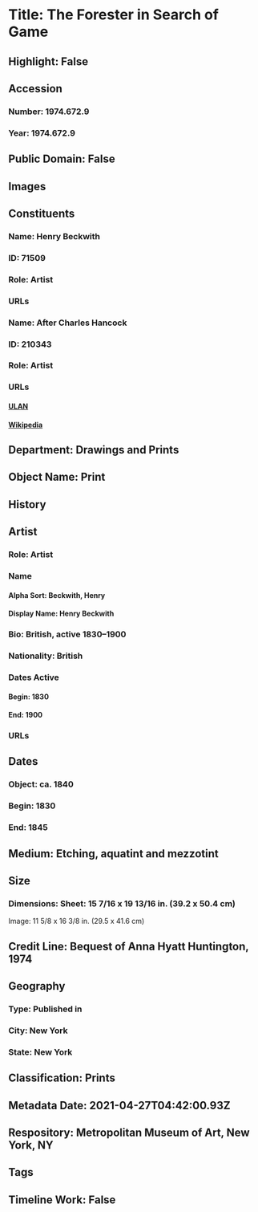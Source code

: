 # Title: The Forester in Search of Game
## Highlight: False
## Accession
### Number: 1974.672.9
### Year: 1974.672.9
## Public Domain: False
## Images
## Constituents
### Name: Henry Beckwith
### ID: 71509
### Role: Artist
### URLs
### Name: After Charles Hancock
### ID: 210343
### Role: Artist
### URLs
#### [ULAN](http://vocab.getty.edu/page/ulan/500012640)
#### [Wikipedia](https://www.wikidata.org/wiki/Q21462954)
## Department: Drawings and Prints
## Object Name: Print
## History
## Artist
### Role: Artist
### Name
#### Alpha Sort: Beckwith, Henry
#### Display Name: Henry Beckwith
### Bio: British, active 1830–1900
### Nationality: British
### Dates Active
#### Begin: 1830
#### End: 1900
### URLs
## Dates
### Object: ca. 1840
### Begin: 1830
### End: 1845
## Medium: Etching, aquatint and mezzotint
## Size
### Dimensions: Sheet: 15 7/16 x 19 13/16 in. (39.2 x 50.4 cm)
Image: 11 5/8 x 16 3/8 in. (29.5 x 41.6 cm)
## Credit Line: Bequest of Anna Hyatt Huntington, 1974
## Geography
### Type: Published in
### City: New York
### State: New York
## Classification: Prints
## Metadata Date: 2021-04-27T04:42:00.93Z
## Respository: Metropolitan Museum of Art, New York, NY
## Tags
## Timeline Work: False
